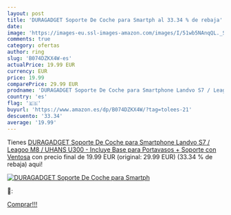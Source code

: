 ```yaml
---
layout: post
title: 'DURAGADGET Soporte De Coche para Smartph al 33.34 % de rebaja'
date: 
image: 'https://images-eu.ssl-images-amazon.com/images/I/51wb5NAnqQL._SL200_.jpg'
comments: true
category: ofertas
author: ring
slug: 'B074DZKX4W-es'
actualPrice: 19.99 EUR
currency: EUR
price: 19.99
comparePrice: 29.99 EUR
prodname: 'DURAGADGET Soporte De Coche para Smartphone Landvo S7 / Leagoo M8 / UHANS U300 - Incluye Base para Portavasos + Soporte con Ventosa'
country: 'es'
flag: '🇪🇸'
buyurl: 'https://www.amazon.es/dp/B074DZKX4W/?tag=tolees-21'
descuento: '33.34'
average: '19.99'
---
```


Tienes [DURAGADGET Soporte De Coche para Smartphone Landvo S7 / Leagoo M8 / UHANS U300 - Incluye Base para Portavasos + Soporte con Ventosa](https://www.amazon.es/dp/B074DZKX4W/?tag=tolees-21) con precio final de  19.99 EUR (original: 29.99 EUR) (33.34 %  de rebaja) aqui!

[![DURAGADGET Soporte De Coche para Smartph](https://images-eu.ssl-images-amazon.com/images/I/51wb5NAnqQL._SL200_.jpg)](https://www.amazon.es/dp/B074DZKX4W/?tag=tolees-21)

🔎:


[Comprar!!!](https://www.amazon.es/dp/B074DZKX4W/?tag=tolees-21)
